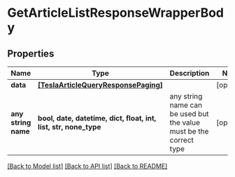 # GetArticleListResponseWrapperBody


## Properties
Name | Type | Description | Notes
------------ | ------------- | ------------- | -------------
**data** | [**[TeslaArticleQueryResponsePaging]**](TeslaArticleQueryResponsePaging.md) |  | [optional] 
**any string name** | **bool, date, datetime, dict, float, int, list, str, none_type** | any string name can be used but the value must be the correct type | [optional]

[[Back to Model list]](../README.md#documentation-for-models) [[Back to API list]](../README.md#documentation-for-api-endpoints) [[Back to README]](../README.md)


